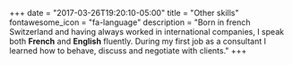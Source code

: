+++
date = "2017-03-26T19:20:10-05:00"
title = "Other skills"
fontawesome_icon = "fa-language"
description = "Born in french Switzerland and having always worked in international companies, I speak both **French** and **English** fluently. During my first job as a consultant I learned how to behave, discuss and negotiate with clients."
+++
